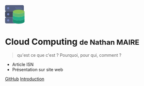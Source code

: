 ![logo](./img/database64.png)

# Cloud Computing <small>de Nathan MAIRE</small>

> qu'est ce que c'est ? Pourquoi, pour qui, comment ?

- Article ISN
- Présentation sur site web

[GitHub](https://github.com/PeacefulOtter/)
[Introduction](/docs/INTRODUCTION.md)
